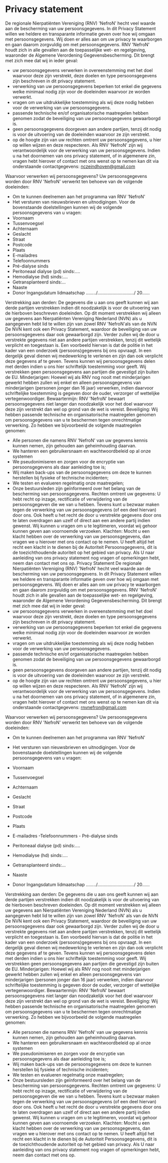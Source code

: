 # Privacy statement

De regionale Nierpatiënten Vereniging (RNV) 'NefroN' hecht veel waarde aan de bescherming van uw persoonsgegevens. In
dit Privacy Statement willen we heldere en transparante informatie geven over hoe wij omgaan met persoonsgegevens. Wij
doen er alles aan om uw privacy te waarborgen en gaan daarom zorgvuldig om met persoonsgegevens. RNV 'NefroN' houdt zich
in alle gevallen aan de toepasselijke wet- en regelgeving, waaronder de Algemene Verordening Gegevensbescherming. Dit
brengt met zich mee dat wij in ieder geval:

- uw persoonsgegevens verwerken in overeenstemming met het doel waarvoor deze zijn verstrekt, deze doelen en type
  persoonsgegevens zijn beschreven in dit privacy statement.
- verwerking van uw persoonsgegevens beperken tot enkel die gegevens welke minimaal nodig zijn voor de doeleinden
  waarvoor ze worden verwerkt.
- vragen om uw uitdrukkelijke toestemming als wij deze nodig hebben voor de verwerking van uw persoonsgegevens.
- passende technische en/of organisatorische maatregelen hebben genomen zodat de beveiliging van uw persoonsgegevens
  gewaarborgd is.
- geen persoonsgegevens doorgeven aan andere partijen, tenzij dit nodig is voor de uitvoering van de doeleinden waarvoor
  ze zijn verstrekt.
- op de hoogte zijn van uw rechten omtrent uw persoonsgegevens, u hier op willen wijzen en deze respecteren.
  Als RNV 'NefroN' zijn wij verantwoordelijk voor de verwerking van uw persoonsgegevens. Indien u na het doornemen van
  ons privacy statement, of in algemenere zin, vragen hebt hierover of contact met ons wenst op te nemen kan dit via
  onderstaande contactgegevens:
  nczeindhoven@gmail.com

Waarvoor verwerken wij persoonsgegevens?
Uw persoonsgegevens worden door RNV 'NefroN' verwerkt ten behoeve van de volgende doeleinden:

- Om te kunnen deelnemen aan het programma van RNV 'NefroN'
- Het versturen van nieuwsbrieven en uitnodigingen. Voor de bovenstaande doelstellingen kunnen wij de volgende
  persoonsgegevens van u vragen:
- Voornaam
- Tussenvoegsel
- Achternaam
- Geslacht
- Straat
- Postcode
- Plaats
- E-mailadres
- Telefoonnummers
- Pré-dialyse sinds
- Peritoneaal dialyse (pd) sinds:....
- Hemodialyse (hd) sinds:....
- Getransplanteerd sinds:...
- Naaste
- Donor
   Ingangsdatum lidmaatschap
   ......../............................./ 20......

Verstrekking aan derden:
De gegevens die u aan ons geeft kunnen wij aan derde partijen verstrekken indien dit noodzakelijk is voor de uitvoering
van de hierboven beschreven doeleinden.
Op dit moment verstrekken wij alleen uw gegevens aan Nierpatiënten Vereniging Nederland (NVN) als u aangegeven hebt lid
te willen zijn van zowel RNV 'NefroN'als van de NVN
De NVN kent ook een Privacy Statement, waardoor de beveiliging van uw persoonsgegevens daar ook gewaarborgd zijn.
Verder zullen wij de door u verstrekte gegevens niet aan andere partijen verstrekken, tenzij dit wettelijk verplicht en
toegestaan is.
Een voorbeeld hiervan is dat de politie in het kader van een onderzoek (persoons)gegevens bij ons opvraagt. In een
dergelijk geval dienen wij medewerking te verlenen en zijn dan ook verplicht deze gegevens af te geven. Tevens kunnen
wij persoonsgegevens delen met derden indien u ons hier schriftelijk toestemming voor geeft. Wij verstrekken geen
persoonsgegevens aan partijen die gevestigd zijn buiten de EU.
Minderjarigen:
Hoewel wij als RNV nog nooit met minderjarigen gewerkt hebben zullen wij enkel en alleen persoonsgegevens van
minderjarigen (personen jonger dan 16 jaar) verwerken, indien daarvoor schriftelijke toestemming is gegeven door de
ouder, verzorger of wettelijke vertegenwoordiger.
Bewaartermijn:
RNV 'NefroN' bewaart persoonsgegevens niet langer dan noodzakelijk voor het doel waarvoor deze zijn verstrekt dan wel op
grond van de wet is vereist.
Beveiliging:
Wij hebben passende technische en organisatorische maatregelen genomen om persoonsgegevens van u te beschermen tegen
onrechtmatige verwerking. Zo hebben we bijvoorbeeld de volgende maatregelen genomen:

- Alle personen die namens RNV 'NefroN' van uw gegevens kennis kunnen nemen, zijn gehouden aan geheimhouding daarvan.
- We hanteren een gebruikersnaam en wachtwoordbeleid op al onze systemen
- We pseudonimiseren en zorgen voor de encryptie van persoonsgegevens als daar aanleiding toe is;
- Wij maken back-ups van de persoonsgegevens om deze te kunnen herstellen bij fysieke of technische incidenten;
- We testen en evalueren regelmatig onze maatregelen;
- Onze bestuursleden zijn geïnformeerd over het belang van de bescherming van persoonsgegevens.
  Rechten omtrent uw gegevens:
  U hebt recht op inzage, rectificatie of verwijdering van de persoonsgegeven die we van u hebben. Tevens kunt u bezwaar
  maken tegen de verwerking van uw persoonsgegevens (of een deel hiervan) door ons.
  Ook heeft u het recht de door u verstrekte gegevens door ons te laten overdragen aan uzelf of direct aan een andere
  partij indien gewenst. Wij kunnen u vragen om u te legitimeren, voordat wij gehoor kunnen geven aan voornoemde
  verzoeken. Klachten:
  Mocht u een klacht hebben over de verwerking van uw persoonsgegevens, dan vragen we u hierover met ons contact op te
  nemen. U heeft altijd het recht een klacht in te dienen bij de Autoriteit Persoonsgegevens, dit is de toezichthoudende
  autoriteit op het gebied van privacy. Als U naar aanleiding van ons privacy statement nog vragen of opmerkingen hebt,
  neem dan contact met ons op.
  Privacy Statement
  De regionale Nierpatiënten Vereniging (RNV) 'NefroN' hecht veel waarde aan de bescherming van uw persoonsgegevens. In
  dit Privacy Statement willen we heldere en transparante informatie geven over hoe wij omgaan met persoonsgegevens. Wij
  doen er alles aan om uw privacy te waarborgen en gaan daarom zorgvuldig om met persoonsgegevens. RNV 'NefroN' houdt
  zich in alle gevallen aan de toepasselijke wet- en regelgeving, waaronder de Algemene Verordening Gegevensbescherming.
  Dit brengt met zich mee dat wij in ieder geval:
- uw persoonsgegevens verwerken in overeenstemming met het doel waarvoor deze zijn verstrekt, deze doelen en type
  persoonsgegevens zijn beschreven in dit privacy statement.
- verwerking van uw persoonsgegevens beperken tot enkel die gegevens welke minimaal nodig zijn voor de doeleinden
  waarvoor ze worden verwerkt.
- vragen om uw uitdrukkelijke toestemming als wij deze nodig hebben voor de verwerking van uw persoonsgegevens.
- passende technische en/of organisatorische maatregelen hebben genomen zodat de beveiliging van uw persoonsgegevens
  gewaarborgd is.
- geen persoonsgegevens doorgeven aan andere partijen, tenzij dit nodig is voor de uitvoering van de doeleinden waarvoor
  ze zijn verstrekt.
- op de hoogte zijn van uw rechten omtrent uw persoonsgegevens, u hier op willen wijzen en deze respecteren.
  Als RNV 'NefroN' zijn wij verantwoordelijk voor de verwerking van uw persoonsgegevens. Indien u na het doornemen van
  ons privacy statement, of in algemenere zin, vragen hebt hierover of contact met ons wenst op te nemen kan dit via
  onderstaande contactgegevens:
  rnvnefron@gmail.com

Waarvoor verwerken wij persoonsgegevens?
Uw persoonsgegevens worden door RNV 'NefroN' verwerkt ten behoeve van de volgende doeleinden:

- Om te kunnen deelnemen aan het programma van RNV 'NefroN'
- Het versturen van nieuwsbrieven en uitnodigingen. Voor de bovenstaande doelstellingen kunnen wij de volgende
  persoonsgegevens van u vragen:
- Voornaam
- Tussenvoegsel
- Achternaam
- Geslacht
- Straat
- Postcode
- Plaats
- E-mailadres
  -Telefoonnummers - Pré-dialyse sinds

- Peritoneaal dialyse (pd) sinds:....
- Hemodialyse (hd) sinds:....
- Getransplanteerd sinds:...
- Naaste
- Donor
   Ingangsdatum lidmaatschap
   ......../............................./ 20......

Verstrekking aan derden:
De gegevens die u aan ons geeft kunnen wij aan derde partijen verstrekken indien dit noodzakelijk is voor de uitvoering
van de hierboven beschreven doeleinden.
Op dit moment verstrekken wij alleen uw gegevens aan Nierpatiënten Vereniging Nederland (NVN) als u aangegeven hebt lid
te willen zijn van zowel RNV 'NefroN' als van de NVN
De NVN kent ook een Privacy Statement, waardoor de beveiliging van uw persoonsgegevens daar ook gewaarborgd zijn.
Verder zullen wij de door u verstrekte gegevens niet aan andere partijen verstrekken, tenzij dit wettelijk verplicht en
toegestaan is.
Een voorbeeld hiervan is dat de politie in het kader van een onderzoek (persoons)gegevens bij ons opvraagt. In een
dergelijk geval dienen wij medewerking te verlenen en zijn dan ook verplicht deze gegevens af te geven. Tevens kunnen
wij persoonsgegevens delen met derden indien u ons hier schriftelijk toestemming voor geeft. Wij verstrekken geen
persoonsgegevens aan partijen die gevestigd zijn buiten de EU.
Minderjarigen:
Hoewel wij als RNV nog nooit met minderjarigen gewerkt hebben zullen wij enkel en alleen persoonsgegevens van
minderjarigen (personen jonger dan 16 jaar) verwerken, indien daarvoor schriftelijke toestemming is gegeven door de
ouder, verzorger of wettelijke vertegenwoordiger.
Bewaartermijn:
RNV 'NefroN' bewaart persoonsgegevens niet langer dan noodzakelijk voor het doel waarvoor deze zijn verstrekt dan wel op
grond van de wet is vereist.
Beveiliging:
Wij hebben passende technische en organisatorische maatregelen genomen om persoonsgegevens van u te beschermen tegen
onrechtmatige verwerking. Zo hebben we bijvoorbeeld de volgende maatregelen genomen:

- Alle personen die namens RNV 'NefroN' van uw gegevens kennis kunnen nemen, zijn gehouden aan geheimhouding daarvan.
- We hanteren een gebruikersnaam en wachtwoordbeleid op al onze systemen
- We pseudonimiseren en zorgen voor de encryptie van persoonsgegevens als daar aanleiding toe is;
- Wij maken back-ups van de persoonsgegevens om deze te kunnen herstellen bij fysieke of technische incidenten;
- We testen en evalueren regelmatig onze maatregelen;
- Onze bestuursleden zijn geïnformeerd over het belang van de bescherming van persoonsgegevens.
  Rechten omtrent uw gegevens:
  U hebt recht op inzage, rectificatie of verwijdering van de persoonsgegeven die we van u hebben. Tevens kunt u bezwaar
  maken tegen de verwerking van uw persoonsgegevens (of een deel hiervan) door ons.
  Ook heeft u het recht de door u verstrekte gegevens door ons te laten overdragen aan uzelf of direct aan een andere
  partij indien gewenst. Wij kunnen u vragen om u te legitimeren, voordat wij gehoor kunnen geven aan voornoemde
  verzoeken. Klachten:
  Mocht u een klacht hebben over de verwerking van uw persoonsgegevens, dan vragen we u hierover met ons contact op te
  nemen. U heeft altijd het recht een klacht in te dienen bij de Autoriteit Persoonsgegevens, dit is de toezichthoudende
  autoriteit op het gebied van privacy. Als U naar aanleiding van ons privacy statement nog vragen of opmerkingen hebt,
  neem dan contact met ons op.
